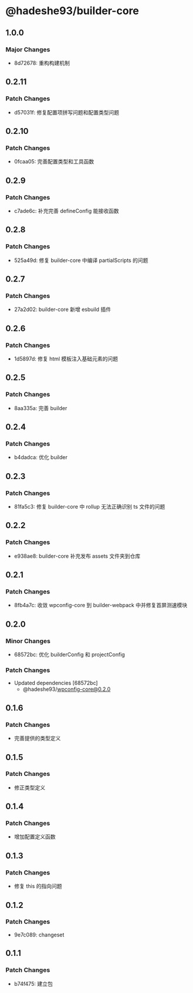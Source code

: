 # @hadeshe93/builder-core

## 1.0.0

### Major Changes

- 8d72678: 重构构建机制

## 0.2.11

### Patch Changes

- d57031f: 修复配置项拼写问题和配置类型问题

## 0.2.10

### Patch Changes

- 0fcaa05: 完善配置类型和工具函数

## 0.2.9

### Patch Changes

- c7ade6c: 补充完善 defineConfig 能接收函数

## 0.2.8

### Patch Changes

- 525a49d: 修复 builder-core 中编译 partialScripts 的问题

## 0.2.7

### Patch Changes

- 27a2d02: builder-core 新增 esbuild 插件

## 0.2.6

### Patch Changes

- 1d5897d: 修复 html 模板注入基础元素的问题

## 0.2.5

### Patch Changes

- 8aa335a: 完善 builder

## 0.2.4

### Patch Changes

- b4dadca: 优化 builder

## 0.2.3

### Patch Changes

- 81fa5c3: 修复 builder-core 中 rollup 无法正确识别 ts 文件的问题

## 0.2.2

### Patch Changes

- e938ae8: builder-core 补充发布 assets 文件夹到仓库

## 0.2.1

### Patch Changes

- 8fb4a7c: 收敛 wpconfig-core 到 builder-webpack 中并修复首屏测速模块

## 0.2.0

### Minor Changes

- 68572bc: 优化 builderConfig 和 projectConfig

### Patch Changes

- Updated dependencies [68572bc]
  - @hadeshe93/wpconfig-core@0.2.0

## 0.1.6

### Patch Changes

- 完善提供的类型定义

## 0.1.5

### Patch Changes

- 修正类型定义

## 0.1.4

### Patch Changes

- 增加配置定义函数

## 0.1.3

### Patch Changes

- 修复 this 的指向问题

## 0.1.2

### Patch Changes

- 9e7c089: changeset

## 0.1.1

### Patch Changes

- b74f475: 建立包
